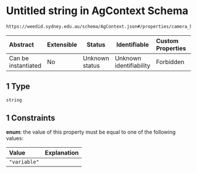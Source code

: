 # Untitled string in AgContext Schema

```txt
https://weedid.sydney.edu.au/schema/AgContext.json#/properties/camera_height/anyOf/1
```




| Abstract            | Extensible | Status         | Identifiable            | Custom Properties | Additional Properties | Access Restrictions | Defined In                                                                  |
| :------------------ | ---------- | -------------- | ----------------------- | :---------------- | --------------------- | ------------------- | --------------------------------------------------------------------------- |
| Can be instantiated | No         | Unknown status | Unknown identifiability | Forbidden         | Allowed               | none                | [AgContext.schema.json\*](out/AgContext.schema.json "open original schema") |

## 1 Type

`string`

## 1 Constraints

**enum**: the value of this property must be equal to one of the following values:

| Value        | Explanation |
| :----------- | ----------- |
| `"variable"` |             |
